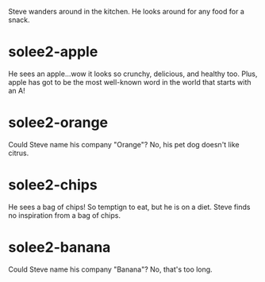 Steve wanders around in the kitchen. He looks around for any food for a snack.

# solee2-apple
He sees an apple...wow it looks so crunchy, delicious, and healthy too. Plus, apple has got to be the most well-known word in the world that starts with an A!

# solee2-orange
Could Steve name his company "Orange"? No, his pet dog doesn't like citrus.

# solee2-chips
He sees a bag of chips! So temptign to eat, but he is on a diet. Steve finds no inspiration from a bag of chips.

# solee2-banana
Could Steve name his company "Banana"? No, that's too long.

